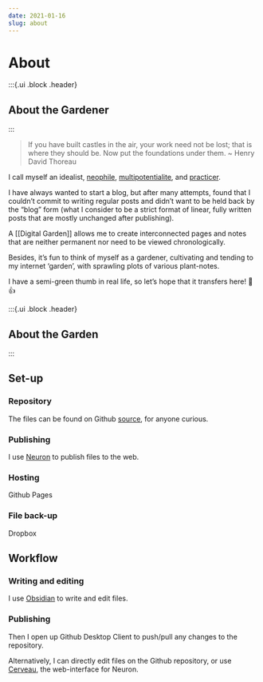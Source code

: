 ```yaml
---
date: 2021-01-16
slug: about
---
```


# About
:::{.ui .block .header}
## About the Gardener
:::

> If you have built castles in the air, your work need not be lost; that is where they should be. Now put the foundations under them. ~ Henry David Thoreau

I call myself an idealist, [neophile](https://www.merriam-webster.com/dictionary/neophilia), [multipotentialite](Multipotentialism.md), and [practicer](https://www.reddit.com/r/1000daysofpractice/).

I have always wanted to start a blog, but after many attempts, found that I couldn’t commit to writing regular posts and didn’t want to be held back by the “blog” form (what I consider to be a strict format of linear, fully written posts that are mostly unchanged after publishing).

A [[Digital Garden]] allows me to create interconnected pages and notes that are neither permanent nor need to be viewed chronologically.

Besides, it’s fun to think of myself as a gardener, cultivating and tending to my internet ‘garden’, with sprawling plots of various plant-notes.

I have a semi-green thumb in real life, so let’s hope that it transfers here! 🌱👍

:::{.ui .block .header}
## About the Garden
:::

## Set-up
### Repository
The files can be found on Github [source](https://github.com/EyebrowHairs/eyebrowhairs.zettel.page), for anyone curious.

### Publishing
I use [Neuron](https://neuron.zettel.page/) to publish files to the web.

### Hosting
Github Pages

### File back-up
Dropbox

## Workflow
### Writing and editing
I use [Obsidian](https://obsidian.md/) to write and edit files.

### Publishing
Then I open up Github Desktop Client to push/pull any changes to the repository.

Alternatively, I can directly edit files on the Github repository, or use [Cerveau](http://www.cerveau.app/), the web-interface for Neuron.